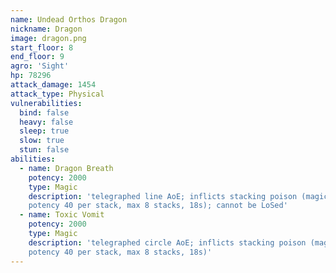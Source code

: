 ```yaml
---
name: Undead Orthos Dragon
nickname: Dragon
image: dragon.png
start_floor: 8
end_floor: 9
agro: 'Sight'
hp: 78296
attack_damage: 1454
attack_type: Physical
vulnerabilities:
  bind: false
  heavy: false
  sleep: true
  slow: true
  stun: false
abilities:
  - name: Dragon Breath
    potency: 2000
    type: Magic
    description: 'telegraphed line AoE; inflicts stacking poison (magic DoT
    potency 40 per stack, max 8 stacks, 18s); cannot be LoSed'
  - name: Toxic Vomit
    potency: 2000
    type: Magic
    description: 'telegraphed circle AoE; inflicts stacking poison (magic DoT
    potency 40 per stack, max 8 stacks, 18s)'
---
```

